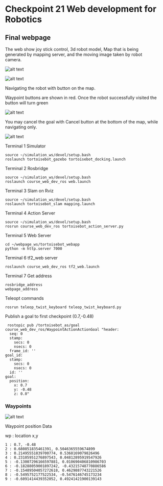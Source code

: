 # Checkpoint 21 Web development for Robotics

## Final webpage
The web show joy stick control, 3d robot model, Map that is being generated by mapping server, and the moving image taken by robot camera.

![alt text](Result_web_1of2.png)

![alt text](Result_web_2of2.png)

Navigating the robot with button on the map.

Waypoint buttons are shown in red. Once the robot successfully visited the button will turn green

![alt text](Result_waypoint_button.png)

You may cancel the goal with Cancel button at the bottom of the map, while navigating only.

![alt text](Result_waypoint_button_while_action.png)

Terminal 1 Simulator

```
source ~/simulation_ws/devel/setup.bash
roslaunch tortoisebot_gazebo tortoisebot_docking.launch
```

Terminal 2 Rosbridge

```
source ~/simulation_ws/devel/setup.bash
roslaunch course_web_dev_ros web.launch
```

Terminal 3 Slam on Rviz

```
source ~/simulation_ws/devel/setup.bash
roslaunch tortoisebot_slam mapping.launch
```

Terminal 4 Action Server

```
source ~/simulation_ws/devel/setup.bash
rosrun course_web_dev_ros tortoisebot_action_server.py
```

Terminal 5 Web Server

```
cd ~/webpage_ws/tortoisebot_webapp
python -m http.server 7000
```

Terminal 6 tf2_web server

```
roslaunch course_web_dev_ros tf2_web.launch
```

Terminal 7 Get address

```
rosbridge_address
webpage_address
```

Teleopt commands

```
rosrun teleop_twist_keyboard teleop_twist_keyboard.py
```

Publish a goal to first checkpoint (0.7,-0.48)

```
 rostopic pub /tortoisebot_as/goal course_web_dev_ros/WaypointActionActionGoal "header:
  seq: 0
  stamp:
    secs: 0
    nsecs: 0
  frame_id: ''
goal_id:
  stamp:
    secs: 0
    nsecs: 0
  id: ''
goal:
  position:
    x: 0.7
    y: -0.48
    z: 0.0"
```

### Waypoints 

![alt text](waypoints_with_buttons.png)


Waypoint position Data 

wp : location x,y

```
1 : 0.7, -0.48
2 : 0.680851835461391, 0.5046365559674899
3 : 0.21495551839700774, 0.5368169079826496
4 : 0.23105951276897543, 0.04812895919547926
5 : -0.13007296166597881, 0.010690406810986703
6 : -0.18288059001897242, -0.43215748770886586
7 : -0.15489504057272618, 0.4629887743221526
8 : -0.5495752177522534, -0.5476146745173234
9 : -0.6091414439352052, 0.49241421900139143
```